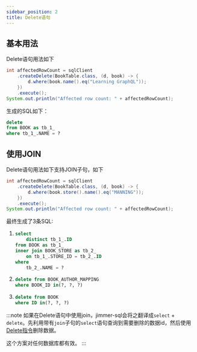 ```yaml
---
sidebar_position: 2
title: Delete语句
---
```


## 基本用法

Delete语句用法如下

```java
int affectedRowCount = sqlClient
    .createDelete(BookTable.class, (d, book) -> {
        d.where(book.name().eq("Learning GraphQL"));
    })
    .execute();
System.out.println("Affected row count: " + affectedRowCount);
```

生成的SQL如下：
```sql
delete 
from BOOK as tb_1_ 
where tb_1_.NAME = ?
```

## 使用JOIN

Delete语句用法如下支持JOIN子句，如下

```java
int affectedRowCount = sqlClient
    .createDelete(BookTable.class, (d, book) -> {
        d.where(book.store().name().eq("MANNING"));
    })
    .execute();
System.out.println("Affected row count: " + affectedRowCount);
```

最终生成了3条SQL:

1. 
    ```sql
    select 
        distinct tb_1_.ID 
    from BOOK as tb_1_ 
    inner join BOOK_STORE as tb_2_ 
        on tb_1_.STORE_ID = tb_2_.ID 
    where 
        tb_2_.NAME = ?
    ```

2. 
    ```sql
    delete from BOOK_AUTHOR_MAPPING 
    where BOOK_ID in(?, ?, ?)
    ```
3. 
    ```sql
    delete from BOOK 
    where ID in(?, ?, ?)
    ```

:::note
如果在Delete语句中使用join，jimmer-sql会将之翻译成`select` + `delete`。先利用带有`join`子句的`select`语句查询到需要删除的数据id，然后使用[Delete指令](./delete-command)删除数据。

这个方案对任何数据库都有效。
:::